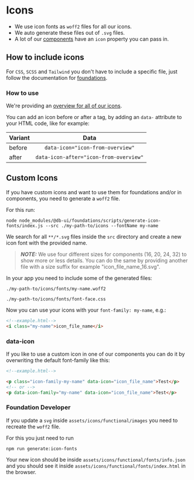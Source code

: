 # Icons

-   We use icon fonts as `woff2` files for all our icons.
-   We auto generate these files out of `.svg` files.
-   A lot of our [components](../../components/readme) have an `icon` property you can pass in.

## How to include icons

For `CSS`, `SCSS` and `Tailwind` you don't have to include a specific file, just follow the documentation for [foundations](../../foundations/readme).

### How to use

We're providing an [overview for all of our icons](./overview).

You can add an icon before or after a tag, by adding an `data-` attribute to your HTML code, like for example:

| Variant |                  Data                  |
| ------- | :------------------------------------: |
| before  |    `data-icon="icon-from-overview"`    |
| after   | `data-icon-after="icon-from-overview"` |

## Custom Icons

If you have custom icons and want to use them for foundations and/or in components, you need to generate a `woff2` file.

For this run:

```shell
node node_modules/@db-ui/foundations/scripts/generate-icon-fonts/index.js --src ./my-path-to/icons --fontName my-name
```

We search for all `**/*.svg` files inside the `src` directory and create a new icon font with the provided name.

> **_NOTE:_** We use four different sizes for components (16, 20, 24, 32) to show more or less details. You can do the same by providing another file with a size suffix for example "icon_file_name_16.svg".

In your app you need to include some of the generated files:

`./my-path-to/icons/fonts/my-name.woff2`

`./my-path-to/icons/fonts/font-face.css`

Now you can use your icons with your `font-family: my-name`, e.g.:

```html
<!--example.html-->
<i class="my-name">icon_file_name</i>
```

### data-icon

If you like to use a custom icon in one of our components you can do it by overwriting the default font-family like this:

```html
<!--example.html-->

<p class="icon-family-my-name" data-icon="icon_file_name">Test</p>
<!-- or -->
<p data-icon-family="my-name" data-icon="icon_file_name">Test</p>
```

### Foundation Developer

If you update a `svg` inside `assets/icons/functional/images` you need to recreate the `woff2` file.

For this you just need to run

```shell
npm run generate:icon-fonts
```

Your new icon should be inside `assets/icons/functional/fonts/info.json` and you should see it inside `assets/icons/functional/fonts/index.html` in the browser.
